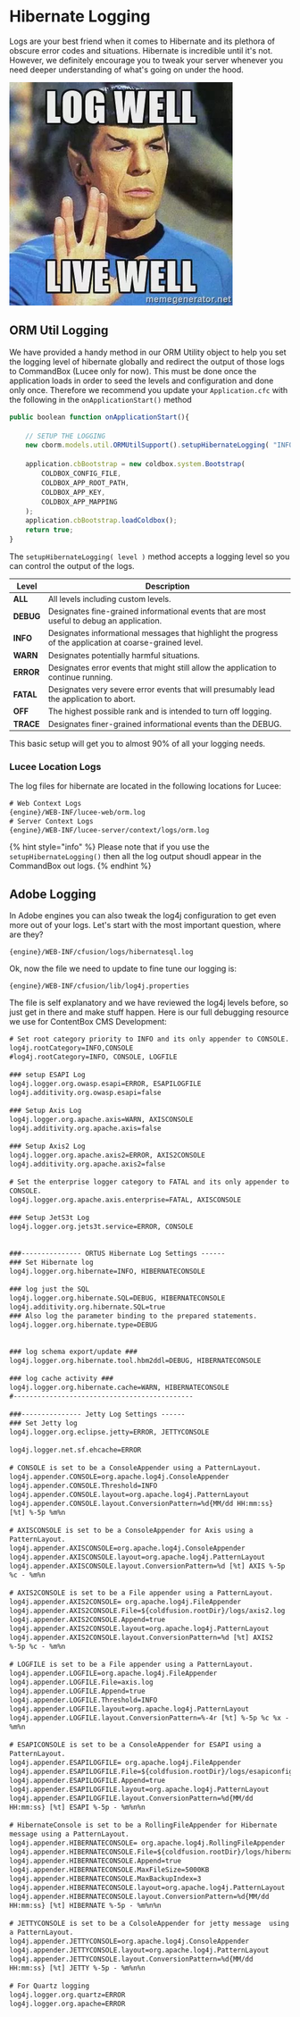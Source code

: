# Hibernate Logging

Logs are your best friend when it comes to Hibernate and its plethora of obscure error codes and situations.  Hibernate is incredible until it's not.  However, we definitely encourage you to tweak your server whenever you need deeper understanding of what's going on under the hood.

![](<../.gitbook/assets/image (3).png>)

## ORM Util Logging

We have provided a handy method in our ORM Utility object to help you set the logging level of hibernate globally and redirect the output of those logs to CommandBox (Lucee only for now). This must be done once the application loads in order to seed the levels and configuration and done only once. Therefore we recommend you update your `Application.cfc` with the following in the `onApplicationStart()` method

```javascript
public boolean function onApplicationStart(){
	
	// SETUP THE LOGGING
	new cborm.models.util.ORMUtilSupport().setupHibernateLogging( "INFO" );
	
	application.cbBootstrap = new coldbox.system.Bootstrap(
		COLDBOX_CONFIG_FILE,
		COLDBOX_APP_ROOT_PATH,
		COLDBOX_APP_KEY,
		COLDBOX_APP_MAPPING
	);
	application.cbBootstrap.loadColdbox();
	return true;
}
```

The `setupHibernateLogging( level )` method accepts a logging level so you can control the output of the logs.

| Level     | Description                                                                                               |
| --------- | --------------------------------------------------------------------------------------------------------- |
| **ALL**   | All levels including custom levels.                                                                       |
| **DEBUG** | Designates fine-grained informational events that are most useful to debug an application.                |
| **INFO**  | Designates informational messages that highlight the progress of the application at coarse-grained level. |
| **WARN**  | Designates potentially harmful situations.                                                                |
| **ERROR** | Designates error events that might still allow the application to continue running.                       |
| **FATAL** | Designates very severe error events that will presumably lead the application to abort.                   |
| **OFF**   | The highest possible rank and is intended to turn off logging.                                            |
| **TRACE** | Designates finer-grained informational events than the DEBUG.                                             |

This basic setup will get you to almost 90% of all your logging needs.

### Lucee Location Logs

The log files for hibernate are located in the following locations for Lucee:

```
# Web Context Logs
{engine}/WEB-INF/lucee-web/orm.log
# Server Context Logs
{engine}/WEB-INF/lucee-server/context/logs/orm.log
```

{% hint style="info" %}
Please note that if you use the `setupHibernateLogging()` then all the log output shoudl appear in the CommandBox out logs.
{% endhint %}

## Adobe Logging

In Adobe engines you can also tweak the log4j configuration to get even more out of your logs.  Let's start with the most important question, where are they?

```
{engine}/WEB-INF/cfusion/logs/hibernatesql.log
```

Ok, now the file we need to update to fine tune our logging is:

```
{engine}/WEB-INF/cfusion/lib/log4j.properties
```

The file is self explanatory and we have reviewed the log4j levels before, so just get in there and make stuff happen.  Here is our full debugging resource we use for ContentBox CMS Development:

```properties
# Set root category priority to INFO and its only appender to CONSOLE.
log4j.rootCategory=INFO,CONSOLE
#log4j.rootCategory=INFO, CONSOLE, LOGFILE

### setup ESAPI Log
log4j.logger.org.owasp.esapi=ERROR, ESAPILOGFILE
log4j.additivity.org.owasp.esapi=false

### Setup Axis Log
log4j.logger.org.apache.axis=WARN, AXISCONSOLE
log4j.additivity.org.apache.axis=false

### Setup Axis2 Log
log4j.logger.org.apache.axis2=ERROR, AXIS2CONSOLE
log4j.additivity.org.apache.axis2=false

# Set the enterprise logger category to FATAL and its only appender to CONSOLE.
log4j.logger.org.apache.axis.enterprise=FATAL, AXISCONSOLE

### Setup JetS3t Log
log4j.logger.org.jets3t.service=ERROR, CONSOLE


###--------------- ORTUS Hibernate Log Settings ------
### Set Hibernate log
log4j.logger.org.hibernate=INFO, HIBERNATECONSOLE

### log just the SQL
log4j.logger.org.hibernate.SQL=DEBUG, HIBERNATECONSOLE
log4j.additivity.org.hibernate.SQL=true
### Also log the parameter binding to the prepared statements.
log4j.logger.org.hibernate.type=DEBUG


### log schema export/update ###
log4j.logger.org.hibernate.tool.hbm2ddl=DEBUG, HIBERNATECONSOLE

### log cache activity ###
log4j.logger.org.hibernate.cache=WARN, HIBERNATECONSOLE
#---------------------------------------------

###--------------- Jetty Log Settings ------
### Set Jetty log
log4j.logger.org.eclipse.jetty=ERROR, JETTYCONSOLE

log4j.logger.net.sf.ehcache=ERROR

# CONSOLE is set to be a ConsoleAppender using a PatternLayout.
log4j.appender.CONSOLE=org.apache.log4j.ConsoleAppender
log4j.appender.CONSOLE.Threshold=INFO
log4j.appender.CONSOLE.layout=org.apache.log4j.PatternLayout
log4j.appender.CONSOLE.layout.ConversionPattern=%d{MM/dd HH:mm:ss} [%t] %-5p %m%n

# AXISCONSOLE is set to be a ConsoleAppender for Axis using a PatternLayout.
log4j.appender.AXISCONSOLE=org.apache.log4j.ConsoleAppender
log4j.appender.AXISCONSOLE.layout=org.apache.log4j.PatternLayout
log4j.appender.AXISCONSOLE.layout.ConversionPattern=%d [%t] AXIS %-5p %c - %m%n

# AXIS2CONSOLE is set to be a File appender using a PatternLayout.
log4j.appender.AXIS2CONSOLE= org.apache.log4j.FileAppender
log4j.appender.AXIS2CONSOLE.File=${coldfusion.rootDir}/logs/axis2.log
log4j.appender.AXIS2CONSOLE.Append=true
log4j.appender.AXIS2CONSOLE.layout=org.apache.log4j.PatternLayout
log4j.appender.AXIS2CONSOLE.layout.ConversionPattern=%d [%t] AXIS2 %-5p %c - %m%n

# LOGFILE is set to be a File appender using a PatternLayout.
log4j.appender.LOGFILE=org.apache.log4j.FileAppender
log4j.appender.LOGFILE.File=axis.log
log4j.appender.LOGFILE.Append=true
log4j.appender.LOGFILE.Threshold=INFO
log4j.appender.LOGFILE.layout=org.apache.log4j.PatternLayout
log4j.appender.LOGFILE.layout.ConversionPattern=%-4r [%t] %-5p %c %x - %m%n

# ESAPICONSOLE is set to be a ConsoleAppender for ESAPI using a PatternLayout.
log4j.appender.ESAPILOGFILE= org.apache.log4j.FileAppender
log4j.appender.ESAPILOGFILE.File=${coldfusion.rootDir}/logs/esapiconfig.log
log4j.appender.ESAPILOGFILE.Append=true
log4j.appender.ESAPILOGFILE.layout=org.apache.log4j.PatternLayout
log4j.appender.ESAPILOGFILE.layout.ConversionPattern=%d{MM/dd HH:mm:ss} [%t] ESAPI %-5p - %m%n%n

# HibernateConsole is set to be a RollingFileAppender for Hibernate message using a PatternLayout.
log4j.appender.HIBERNATECONSOLE= org.apache.log4j.RollingFileAppender
log4j.appender.HIBERNATECONSOLE.File=${coldfusion.rootDir}/logs/hibernatesql.log
log4j.appender.HIBERNATECONSOLE.Append=true
log4j.appender.HIBERNATECONSOLE.MaxFileSize=5000KB
log4j.appender.HIBERNATECONSOLE.MaxBackupIndex=3
log4j.appender.HIBERNATECONSOLE.layout=org.apache.log4j.PatternLayout
log4j.appender.HIBERNATECONSOLE.layout.ConversionPattern=%d{MM/dd HH:mm:ss} [%t] HIBERNATE %-5p - %m%n%n

# JETTYCONSOLE is set to be a ColsoleAppender for jetty message  using a PatternLayout.
log4j.appender.JETTYCONSOLE=org.apache.log4j.ConsoleAppender
log4j.appender.JETTYCONSOLE.layout=org.apache.log4j.PatternLayout
log4j.appender.JETTYCONSOLE.layout.ConversionPattern=%d{MM/dd HH:mm:ss} [%t] JETTY %-5p - %m%n%n

# For Quartz logging
log4j.logger.org.quartz=ERROR
log4j.logger.org.apache=ERROR
```
